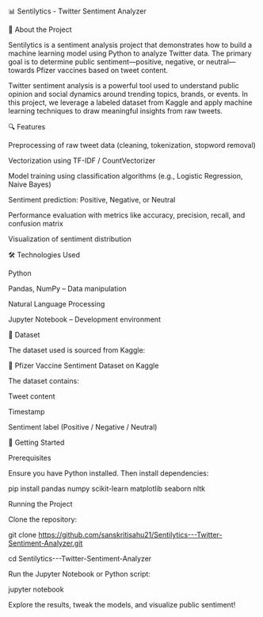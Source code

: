📊 Sentilytics - Twitter Sentiment Analyzer

🧠 About the Project

Sentilytics is a sentiment analysis project that demonstrates how to build a machine learning model using Python to analyze Twitter data. The primary goal is to determine public sentiment—positive, negative, or neutral—towards Pfizer vaccines based on tweet content.

Twitter sentiment analysis is a powerful tool used to understand public opinion and social dynamics around trending topics, brands, or events. In this project, we leverage a labeled dataset from Kaggle and apply machine learning techniques to draw meaningful insights from raw tweets.

🔍 Features

Preprocessing of raw tweet data (cleaning, tokenization, stopword removal)

Vectorization using TF-IDF / CountVectorizer

Model training using classification algorithms (e.g., Logistic Regression, Naive Bayes)

Sentiment prediction: Positive, Negative, or Neutral

Performance evaluation with metrics like accuracy, precision, recall, and confusion matrix

Visualization of sentiment distribution

🛠️ Technologies Used

Python

Pandas, NumPy – Data manipulation

Natural Language Processing

Jupyter Notebook – Development environment

📂 Dataset

The dataset used is sourced from Kaggle:

🔗 Pfizer Vaccine Sentiment Dataset on Kaggle

The dataset contains:

Tweet content

Timestamp

Sentiment label (Positive / Negative / Neutral)

🚀 Getting Started

Prerequisites

Ensure you have Python installed. Then install dependencies:

pip install pandas numpy scikit-learn matplotlib seaborn nltk

Running the Project

Clone the repository:

git clone https://github.com/sanskritisahu21/Sentilytics---Twitter-Sentiment-Analyzer.git

cd Sentilytics---Twitter-Sentiment-Analyzer

Run the Jupyter Notebook or Python script:

jupyter notebook

Explore the results, tweak the models, and visualize public sentiment!
